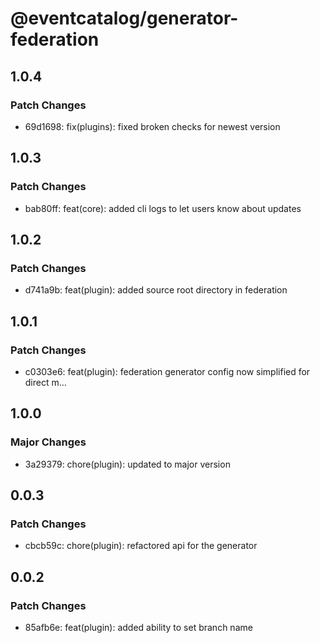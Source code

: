 # @eventcatalog/generator-federation

## 1.0.4

### Patch Changes

- 69d1698: fix(plugins): fixed broken checks for newest version

## 1.0.3

### Patch Changes

- bab80ff: feat(core): added cli logs to let users know about updates

## 1.0.2

### Patch Changes

- d741a9b: feat(plugin): added source root directory in federation

## 1.0.1

### Patch Changes

- c0303e6: feat(plugin): federation generator config now simplified for direct m…

## 1.0.0

### Major Changes

- 3a29379: chore(plugin): updated to major version

## 0.0.3

### Patch Changes

- cbcb59c: chore(plugin): refactored api for the generator

## 0.0.2

### Patch Changes

- 85afb6e: feat(plugin): added ability to set branch name
